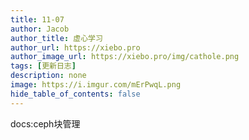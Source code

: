 ```yaml
---
title: 11-07
author: Jacob
author_title: 虚心学习
author_url: https://xiebo.pro
author_image_url: https://xiebo.pro/img/cathole.png
tags: [更新日志]
description: none
image: https://i.imgur.com/mErPwqL.png
hide_table_of_contents: false
---
```



docs:ceph块管理